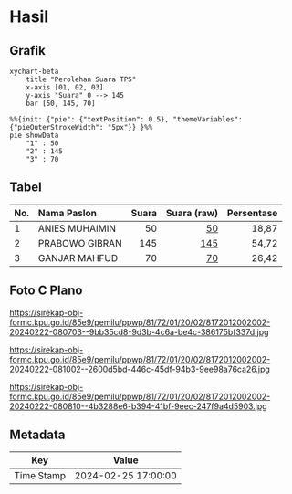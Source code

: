 # Hasil

## Grafik

```mermaid
xychart-beta
    title "Perolehan Suara TPS"
    x-axis [01, 02, 03]
    y-axis "Suara" 0 --> 145
    bar [50, 145, 70]
```

```mermaid
%%{init: {"pie": {"textPosition": 0.5}, "themeVariables": {"pieOuterStrokeWidth": "5px"}} }%%
pie showData
    "1" : 50
    "2" : 145
    "3" : 70
```

## Tabel

| No. | Nama Paslon    | Suara | Suara (raw) | Persentase |
|:--- |:-------------- | -----:| -----------:| ----------:|
| 1   | ANIES MUHAIMIN | 50    | [50][p-1]   | 18,87      |
| 2   | PRABOWO GIBRAN | 145   | [145][p-2]  | 54,72      |
| 3   | GANJAR MAHFUD  | 70    | [70][p-3]   | 26,42      |


[p-1]: https://github.com/gigit-pemilu/pemilu-2024-81-maluku/blob/main/pilpres/hitung-suara/sub/81-maluku/sub/72-kota-tual/sub/01-pulau-dullah-utara/sub/2002-ngadi/sub/002-tps/sub/paslon-1.txt
[p-2]: https://github.com/gigit-pemilu/pemilu-2024-81-maluku/blob/main/pilpres/hitung-suara/sub/81-maluku/sub/72-kota-tual/sub/01-pulau-dullah-utara/sub/2002-ngadi/sub/002-tps/sub/paslon-2.txt
[p-3]: https://github.com/gigit-pemilu/pemilu-2024-81-maluku/blob/main/pilpres/hitung-suara/sub/81-maluku/sub/72-kota-tual/sub/01-pulau-dullah-utara/sub/2002-ngadi/sub/002-tps/sub/paslon-3.txt

## Foto C Plano

https://sirekap-obj-formc.kpu.go.id/85e9/pemilu/ppwp/81/72/01/20/02/8172012002002-20240222-080703--9bb35cd8-9d3b-4c6a-be4c-386175bf337d.jpg

https://sirekap-obj-formc.kpu.go.id/85e9/pemilu/ppwp/81/72/01/20/02/8172012002002-20240222-081002--2600d5bd-446c-45df-94b3-9ee98a76ca26.jpg

https://sirekap-obj-formc.kpu.go.id/85e9/pemilu/ppwp/81/72/01/20/02/8172012002002-20240222-080810--4b3288e6-b394-41bf-9eec-247f9a4d5903.jpg


## Metadata

| Key        | Value               |
| ---------- | ------------------- |
| Time Stamp | 2024-02-25 17:00:00 |




